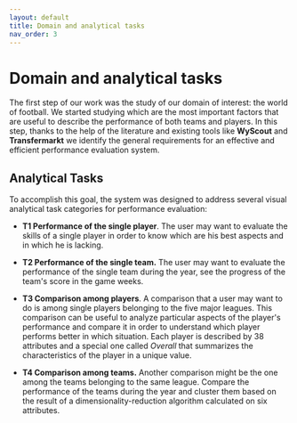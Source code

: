 ```yaml
---
layout: default
title: Domain and analytical tasks
nav_order: 3
---
```

# Domain and analytical tasks

The first step of our work was the study of our domain of interest: the world of football. We started studying which are the most important factors that are useful to describe the performance of both teams and players. In this step, thanks to the help of the literature and existing tools like **WyScout**  and **Transfermarkt** we identify the general requirements for an effective and efficient performance evaluation system.

## Analytical Tasks
To accomplish this goal, the system was designed to address several visual analytical task categories for performance evaluation:

- **T1 Performance of the single player**. The user may want to evaluate the skills of a single player in order to know which are his best aspects and in which he is lacking.

- **T2 Performance of the single team.** The user may want to evaluate the performance of the single team during the year, see the progress of the team's score in the game weeks.

- **T3 Comparison among players**. A comparison that a user may want to do is among single players belonging to the five major leagues. This comparison can be useful to analyze particular aspects of the player's performance and compare it in order to understand which player performs better in which situation. Each player is described by 38 attributes and a special one called *Overall* that summarizes the characteristics of the player in a unique value.

- **T4 Comparison among teams.** Another comparison might be the one among the teams belonging to the same league. Compare the performance of the teams during the year and cluster them based on the result of a dimensionality-reduction algorithm calculated on six attributes.
